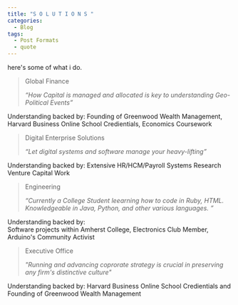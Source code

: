 ```yaml
---
title: "S O L U T I O N S "
categories:
  - Blog
tags:
  - Post Formats
  - quote
---
```


here's some of what i do.  



> Global Finance
>
> <cite> “How Capital is managed and allocated is key to understanding Geo-Political Events”  

Understanding backed by: 
Founding of Greenwood Wealth Management, Harvard Business Online School Credientials, Economics Coursework


> Digital Enterprise Solutions
>
> <cite> “Let digital systems and software manage your heavy-lifting” 

Understanding backed by: 
Extensive HR/HCM/Payroll Systems Research Venture Capital Work  



> Engineering
>
> <cite> “Currently a College Student leearning how to code in Ruby, HTML. Knowledgeable in Java, Python, and other various languages. ” 

Understanding backed by:  
Software projects within Amherst College, Electronics Club Member, Arduino's Community Activist



 
>  Executive Office 
>
> <cite> "Running and advancing coprorate strategy is crucial in preserving any firm's distinctive culture"

Understanding backed by: 
Harvard Business Online School Credientials and Founding of Greenwood Wealth Management 
